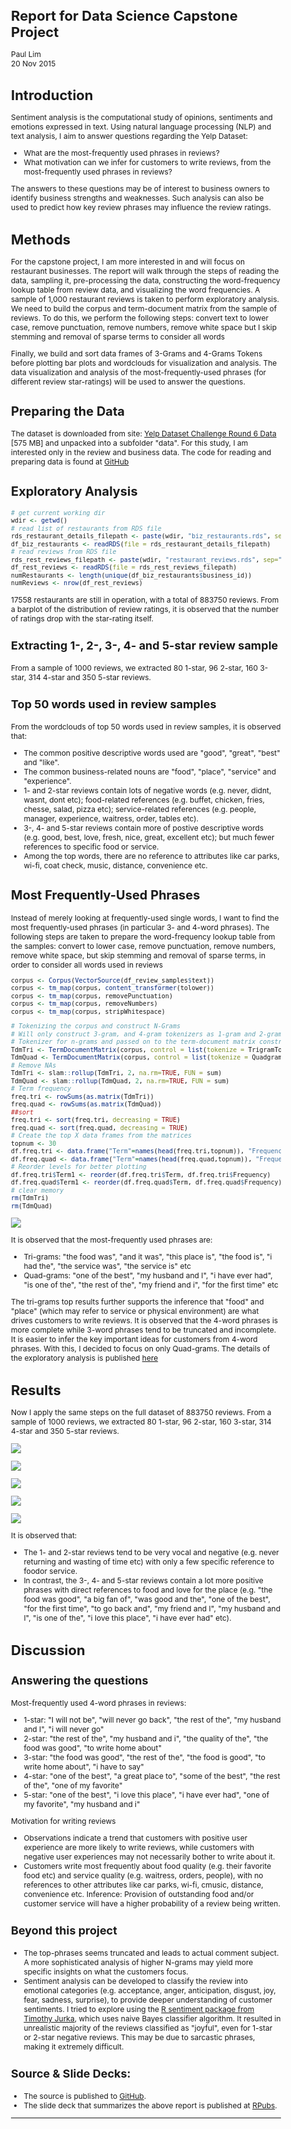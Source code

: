 # Report for Data Science Capstone Project
Paul Lim  
20 Nov 2015  

<style type="text/css">

body, td {
   font-size: 12px;
}
code.r{
  font-size: 10px;
}
pre {
  font-size: 8px
}

h1 {
  font-size: 22px;
}

h2 {
  font-size: 20px;
}

h3 {
  font-size: 18px;
}

h4 {
  font-size: 16px;
}

h5 {
  font-size: 14px;
}

h6 {
  font-size: 12px;
}

</style>




# Introduction
Sentiment analysis is the computational study of opinions, sentiments and emotions expressed in text. Using  natural language processing (NLP) and text analysis, I aim to answer questions regarding the Yelp Dataset:

* What are the most-frequently used phrases in reviews? 
* What motivation can we infer for customers to write reviews, from the most-frequently used phrases in reviews?

The answers to these questions may be of interest to business owners to identify business strengths and weaknesses. Such analysis can also be used to predict how key review phrases may influence the review ratings. 

# Methods 
For the capstone project, I am more interested in and will focus on restaurant businesses. The report will walk through the steps of reading the data, sampling it, pre-processing the data, constructing the word-frequency lookup table from review data, and visualizing the word frequencies. A sample of 1,000 restaurant reviews is taken to perform exploratory analysis. We need to build the corpus and term-document matrix from the sample of reviews. To do this, we perform the following steps: convert text to lower case, remove punctuation, remove numbers, remove white space but I skip stemming and removal of sparse terms to consider all words

Finally, we build and sort data frames of 3-Grams and 4-Grams Tokens before plotting bar plots and wordclouds for visualization and analysis. The data visualization and analysis of the most-frequently-used phrases (for different review star-ratings) will be used to answer the questions.

## Preparing the Data
The dataset is downloaded from site: [Yelp Dataset Challenge Round 6 Data](https://d396qusza40orc.cloudfront.net/dsscapstone/dataset/yelp_dataset_challenge_academic_dataset.zip) [575 MB] and unpacked into a subfolder "data". For this study, I am interested only in the review and business data. The code for reading and preparing data is found at [GitHub](https://github.com/limminchim/dsscapstone-005)

## Exploratory Analysis

```r
# get current working dir
wdir <- getwd()
# read list of restaurants from RDS file
rds_restaurant_details_filepath <- paste(wdir, "biz_restaurants.rds", sep="/mydata/")
df_biz_restaurants <- readRDS(file = rds_restaurant_details_filepath)
# read reviews from RDS file
rds_rest_reviews_filepath <- paste(wdir, "restaurant_reviews.rds", sep="/mydata/")
df_rest_reviews <- readRDS(file = rds_rest_reviews_filepath)
numRestaurants <- length(unique(df_biz_restaurants$business_id))
numReviews <- nrow(df_rest_reviews)
```
17558 restaurants are still in operation, with a total of 883750 reviews. From a barplot of the distribution of review ratings, it is observed that the number of ratings drop with the star-rating itself. 


### Extracting 1-, 2-, 3-, 4- and 5-star review sample

From a sample of 1000 reviews, we extracted 80 1-star, 96 2-star, 160 3-star, 314 4-star and 350 5-star reviews.

### Top 50 words used in review samples
From the wordclouds of top 50 words used in review samples, it is observed that:

* The common positive descriptive words used are "good", "great", "best" and "like".
* The common business-related nouns are "food", "place", "service" and "experience".
* 1- and 2-star reviews contain lots of negative words (e.g. never, didnt, wasnt, dont etc); food-related references (e.g. buffet, chicken, fries, chesse, salad, pizza etc); service-related references (e.g. people, manager, experience, waitress, order, tables etc). 
* 3-, 4- and 5-star reviews contain more of postive descriptive words (e.g. good, best, love, fresh, nice, great, excellent etc); but much fewer references to specific food or service.
* Among the top words, there are no reference to attributes like car parks, wi-fi, coat check, music, distance, convenience etc.

## Most Frequently-Used Phrases
Instead of merely looking at frequently-used single words, I want to find the most frequently-used phrases (in particular 3- and 4-word phrases). The following steps are taken to prepare the word-frequency lookup table from the samples: convert to lower case, remove punctuation, remove numbers, remove white space, but skip stemming and removal of sparse terms, in order to consider all words used in reviews


```r
corpus <- Corpus(VectorSource(df_review_samples$text))
corpus <- tm_map(corpus, content_transformer(tolower)) 
corpus <- tm_map(corpus, removePunctuation) 
corpus <- tm_map(corpus, removeNumbers) 
corpus <- tm_map(corpus, stripWhitespace)

# Tokenizing the corpus and construct N-Grams
# Will only construct 3-gram, and 4-gram tokenizers as 1-gram and 2-gram does not seem to show much insight into the question of interest
# Tokenizer for n-grams and passed on to the term-document matrix constructor
TdmTri <- TermDocumentMatrix(corpus, control = list(tokenize = TrigramTokenizer))
TdmQuad <- TermDocumentMatrix(corpus, control = list(tokenize = QuadgramTokenizer))
# Remove NAs
TdmTri <- slam::rollup(TdmTri, 2, na.rm=TRUE, FUN = sum)
TdmQuad <- slam::rollup(TdmQuad, 2, na.rm=TRUE, FUN = sum)
# Term frequency
freq.tri <- rowSums(as.matrix(TdmTri))
freq.quad <- rowSums(as.matrix(TdmQuad))
##sort
freq.tri <- sort(freq.tri, decreasing = TRUE)
freq.quad <- sort(freq.quad, decreasing = TRUE)
# Create the top X data frames from the matrices
topnum <- 30
df.freq.tri <- data.frame("Term"=names(head(freq.tri,topnum)), "Frequency"=head(freq.tri,topnum))
df.freq.quad <- data.frame("Term"=names(head(freq.quad,topnum)), "Frequency"=head(freq.quad,topnum))
# Reorder levels for better plotting
df.freq.tri$Term1 <- reorder(df.freq.tri$Term, df.freq.tri$Frequency)
df.freq.quad$Term1 <- reorder(df.freq.quad$Term, df.freq.quad$Frequency)
# clear memory
rm(TdmTri)
rm(TdmQuad)
```
![](dsscapstone-005_files/figure-html/unnamed-chunk-5-1.png) 

It is observed that the most-frequently used phrases are:

* Tri-grams:  "the food was", "and it was", "this place is", "the food is", "i had the", "the service was", "the service is" etc
* Quad-grams: "one of the best", "my husband and I", "i have ever had", "is one of the", "the rest of the", "my friend and i", "for the first time" etc

The tri-grams top results further supports the inference that "food" and "place" (which may refer to service or physical environment) are what drives customers to write reviews. It is observed that the 4-word phrases is more complete while 3-word phrases tend to be truncated and incomplete. It is easier to infer the key important ideas for customers from 4-word phrases. With this, I decided to focus on only Quad-grams. The details of the exploratory analysis is published [here](http://rpubs.com/limminchim/dsscapstone-005-annex)

# Results 

Now I apply the same steps on the full dataset of 883750 reviews. From a sample of 1000 reviews, we extracted 80 1-star, 96 2-star, 160 3-star, 314 4-star and 350 5-star reviews.


![](dsscapstone-005_files/figure-html/unnamed-chunk-8-1.png) 


![](dsscapstone-005_files/figure-html/unnamed-chunk-10-1.png) 


![](dsscapstone-005_files/figure-html/unnamed-chunk-12-1.png) 


![](dsscapstone-005_files/figure-html/unnamed-chunk-14-1.png) 


![](dsscapstone-005_files/figure-html/unnamed-chunk-16-1.png) 

It is observed that:

* The 1- and 2-star reviews tend to be very vocal and negative (e.g. never returning and wasting of time etc) with only a few specific reference to foodor service.
* In contrast, the 3-, 4- and 5-star reviews contain a lot more positive phrases with direct references to food and love for the place (e.g. "the food was good", "a big fan of", "was good and the", "one of the best", "for the first time", "to go back and", "my friend and I", "my husband and I", "is one of the", "i love this place", "i have ever had" etc). 

# Discussion 
### Answering the questions
Most-frequently used 4-word phrases in reviews:

* 1-star: "I will not be", "will never go back", "the rest of the", "my husband and I", "i will never go"
* 2-star: "the rest of the", "my husband and i", "the quality of the", "the food was good", "to write home about"
* 3-star: "the food was good", "the rest of the", "the food is good", "to write home about", "i have to say"
* 4-star: "one of the best", "a great place to", "some of the best", "the rest of the", "one of my favorite"
* 5-star: "one of the best", "i love this place", "i have ever had", "one of my favorite", "my husband and i"

Motivation for writing reviews

* Observations indicate a trend that customers with positive user experience are more likely to write reviews, while customers with negative user experiences may not necessarily bother to write about it.
* Customers write most frequently about food quality (e.g. their favorite food etc) and service quality (e.g. waitress, orders, people), with no references to other attributes like car parks, wi-fi, cmusic, distance, convenience etc. Inference: Provision of outstanding food and/or customer service will have a higher probability of a review being written.

### Beyond this project
* The top-phrases seems truncated and leads to actual comment subject. A more sophisticated analysis of higher N-grams may yield more specific insights on what the customers focus.
* Sentiment analysis can be developed to classify the review into emotional categories (e.g. acceptance, anger, anticipation, disgust, joy, fear, sadness, surprise), to provide deeper understanding of customer sentiments. I tried to explore using the [R sentiment package from Timothy Jurka](https://sites.google.com/site/miningtwitter/questions/sentiment/sentiment), which uses naive Bayes classifier algorithm. It resulted in unrealistic majority of the reviews classified as "joyful", even for 1-star or 2-star negative reviews. This may be due to sarcastic phrases, making it extremely difficult.

### Source & Slide Decks:
* The source is published to [GitHub](https://github.com/limminchim/dsscapstone-005).
* The slide deck that summarizes the above report is published at [RPubs](http://rpubs.com/limminchim/dsscapstone-005-Rpres).

***
